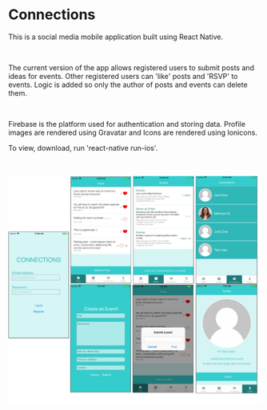 <h1> Connections</h1>
<p>This is a social media mobile application built using React Native.</p>
<br>
<p>The current version of the app allows registered users to submit posts and ideas for events. Other registered users can 'like' posts and 'RSVP' to events. Logic is added so only the author of posts and events can delete them.</p>
<br>

<p> Firebase is the platform used for authentication and storing data. Profile images are rendered using Gravatar and Icons are rendered using Ionicons.</p>
<p> To view, download, run 'react-native run-ios'.</p>
<br>
<br>
<img src="assets/screenshots/connectionsscreenshots.jpg">